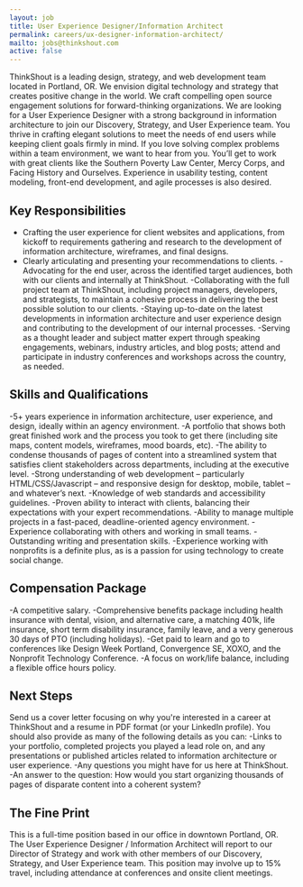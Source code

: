 ```yaml
---
layout: job
title: User Experience Designer/Information Architect
permalink: careers/ux-designer-information-architect/
mailto: jobs@thinkshout.com
active: false
---
```

ThinkShout is a leading design, strategy, and web development team located in Portland, OR. We envision digital technology and strategy that creates positive change in the world. We craft compelling open source engagement solutions for forward-thinking organizations.
We are looking for a User Experience Designer with a strong background in information architecture to join our Discovery, Strategy, and User Experience team. 
You thrive in crafting elegant solutions to meet the needs of end users while keeping client goals firmly in mind. If you love solving complex problems within a team environment, we want to hear from you. You’ll get to work with great clients like the Southern Poverty Law Center, Mercy Corps, and Facing History and Ourselves. 
Experience in usability testing, content modeling, front-end development, and agile processes is also desired.

## Key Responsibilities
- Crafting the user experience for client websites and applications, from kickoff to requirements gathering and research to the development of information architecture, wireframes, and final designs.
- Clearly articulating and presenting your recommendations to clients.
-Advocating for the end user, across the identified target audiences, both with our clients and internally at ThinkShout.
-Collaborating with the full project team at ThinkShout, including project managers, developers, and strategists, to maintain a cohesive process in delivering the best possible solution to our clients.
-Staying up-to-date on the latest developments in information architecture and user experience design and contributing to the development of our internal processes.
-Serving as a thought leader and subject matter expert through speaking engagements, webinars, industry articles, and blog posts; attend and participate in industry conferences and workshops across the country, as needed.

## Skills and Qualifications
-5+ years experience in information architecture, user experience, and design, ideally within an agency environment.
-A portfolio that shows both great finished work and the process you took to get there (including site maps, content models, wireframes, mood boards, etc).
-The ability to condense thousands of pages of content into a streamlined system that satisfies client stakeholders across departments, including at the executive level.
-Strong understanding of web development – particularly HTML/CSS/Javascript – and responsive design for desktop, mobile, tablet – and whatever’s next.
-Knowledge of web standards and accessibility guidelines.
-Proven ability to interact with clients, balancing their expectations with your expert recommendations.
-Ability to manage multiple projects in a fast-paced, deadline-oriented agency environment.
-Experience collaborating with others and working in small teams.
-Outstanding writing and presentation skills.
-Experience working with nonprofits is a definite plus, as is a passion for using technology to create social change.

## Compensation Package
-A competitive salary.
-Comprehensive benefits package including health insurance with dental, vision, and alternative care, a matching 401k, life insurance, short term disability insurance, family leave, and a very generous 30 days of PTO (including holidays).
-Get paid to learn and go to conferences like Design Week Portland, Convergence SE, XOXO, and the Nonprofit Technology Conference.
-A focus on work/life balance, including a flexible office hours policy.

## Next Steps
Send us a cover letter focusing on why you're interested in a career at ThinkShout and a resume in PDF format (or your LinkedIn profile). You should also provide as many of the following details as you can:
-Links to your portfolio, completed projects you played a lead role on, and any presentations or published articles related to information architecture or user experience.
-Any questions you might have for us here at ThinkShout.
-An answer to the question: How would you start organizing thousands of pages of disparate content into a coherent system?

## The Fine Print
This is a full-time position based in our office in downtown Portland, OR. The User Experience Designer / Information Architect will report to our Director of Strategy and work with other members of our Discovery, Strategy, and User Experience team. This position may involve up to 15% travel, including attendance at conferences and onsite client meetings.
